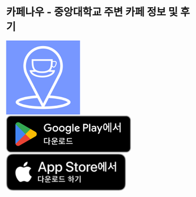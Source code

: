 <h1>카페나우 - 중앙대학교 주변 카페 정보 및 후기</h1>
<img src="./CafeNow.png" height="200px" />

<div diaplay="flex" gap="20px" align-item="flex-start">
<a href="https://play.google.com/store/apps/details?id=com.lnssquares.cafe_seat&pli=1">
<img src="./GetItOnGooglePlay_Badge_Web_color_Korean.png" height="100px"/>
</a>
<a href="https://apps.apple.com/kr/app/%EC%B9%B4%ED%8E%98%EB%82%98%EC%9A%B0-%EC%A4%91%EC%95%99%EB%8C%80%ED%95%99%EA%B5%90-%EC%A3%BC%EB%B3%80-%EC%B9%B4%ED%8E%98-%EC%A0%95%EB%B3%B4-%EB%B0%8F-%ED%9B%84%EA%B8%B0/id6744311545">
<img src="./Download_on_the_App_Store_Badge_KR_RGB_blk_100317.svg" height="100px" />
</a>
</div>
